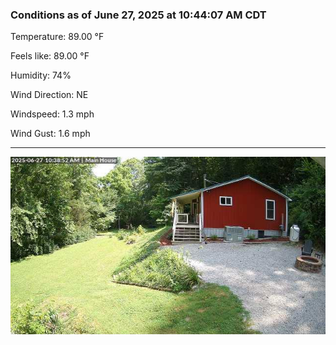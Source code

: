 ### Conditions as of June 27, 2025 at 10:44:07 AM CDT 

Temperature: 89.00 &deg;F

Feels like: 89.00 &deg;F

Humidity: 74%

Wind Direction: NE

Windspeed: 1.3 mph

Wind Gust: 1.6 mph

---

<img src="./images/latest.jpeg"/>

